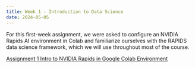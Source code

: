 ```yaml
---
title: Week 1 - Introduction to Data Science
date: 2024-05-05
---
```


For this first-week assignment, we were asked to configure an NVIDIA Rapids AI environment in Colab and familiarize ourselves with the RAPIDS data science framework, which we will use throughout most of the course. 

[Assignment 1 Intro to NVIDIA Rapids in Google Colab Environment](https://github.com/BurglarHobbit1937/skills-github-pages-Richardson/blob/296b0ea5b9d3554bd65f61296e8ba2f01d1b3504/Module-1-Lab-intro-rapids-cudf-Andrew_Richardson.ipynb)
